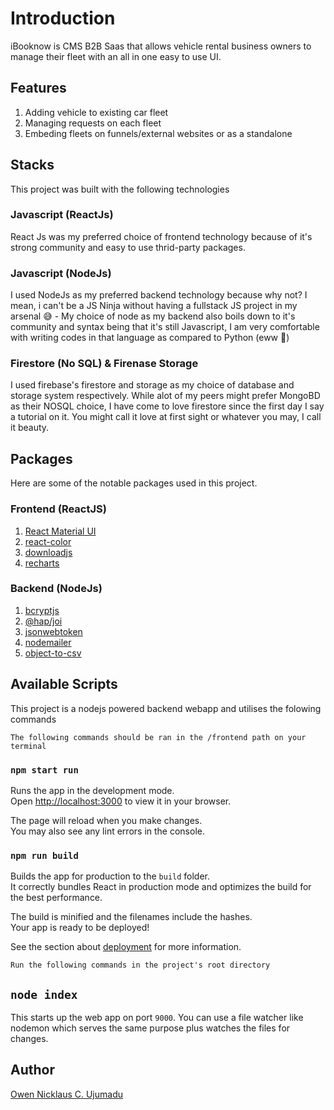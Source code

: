 # Introduction

iBooknow is CMS B2B Saas that allows vehicle rental business owners to manage their fleet with an all in one easy to use UI.

## Features

1. Adding vehicle to existing car fleet
2. Managing requests on each fleet
3. Embeding fleets on funnels/external websites or as a standalone

## Stacks

This project was built with the following technologies

### Javascript (ReactJs)

React Js was my preferred choice of frontend technology because of it's strong community and easy to use thrid-party packages.

### Javascript (NodeJs)

I used NodeJs as my preferred backend technology because why not? I mean, i can't be a JS Ninja without having a fullstack JS project in my arsenal 😅 - My choice of node as my backend also boils down to it's community and syntax being that it's still Javascript, I am very comfortable with writing codes in that language as compared to Python (eww 🙂)

### Firestore (No SQL) & Firenase Storage

I used firebase's firestore and storage as my choice of database and storage system respectively. While alot of my peers might prefer MongoBD as their NOSQL choice, I have come to love firestore since the first day I say a tutorial on it. You might call it love at first sight or whatever you may, I call it beauty.

## Packages

Here are some of the notable packages used in this project.

### Frontend (ReactJS)

1. [React Material UI](https://mui.com)
2. [react-color](https://www.npmjs.com/package/react-color)
3. [downloadjs](https://www.npmjs.com/package/downloadjs)
4. [recharts](https://recharts.org/)


### Backend (NodeJs)

1. [bcryptjs](https://www.npmjs.com/package/bcryptjs)
2. [@hap/joi](https://www.npmjs.com/package/@hapi/joi)
3. [jsonwebtoken](https://www.npmjs.com/package/jsonwebtoken)
4. [nodemailer](https://nodemailer.com/)
5. [object-to-csv](https://www.npmjs.com/package/objects-to-csv)

## Available Scripts
This project is a nodejs powered backend webapp and utilises the folowing commands

`The following commands should be ran in the /frontend path on your terminal`

### `npm start run`

Runs the app in the development mode.\
Open [http://localhost:3000](http://localhost:3000) to view it in your browser.

The page will reload when you make changes.\
You may also see any lint errors in the console.


### `npm run build`

Builds the app for production to the `build` folder.\
It correctly bundles React in production mode and optimizes the build for the best performance.

The build is minified and the filenames include the hashes.\
Your app is ready to be deployed!

See the section about [deployment](https://facebook.github.io/create-react-app/docs/deployment) for more information.

`Run the following commands in the project's root directory`

## `node index`

This starts up the web app on port `9000`. You can use a file watcher like nodemon which serves the same purpose plus watches the files for changes.

## Author

[Owen Nicklaus C. Ujumadu](mailto:ujumaduowen@gmail.com)


